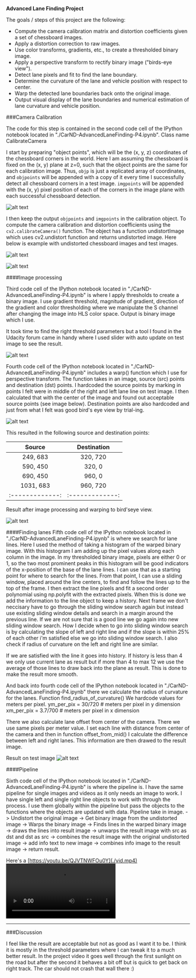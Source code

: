 **Advanced Lane Finding Project**

The goals / steps of this project are the following:

* Compute the camera calibration matrix and distortion coefficients given a set of chessboard images.
* Apply a distortion correction to raw images.
* Use color transforms, gradients, etc., to create a thresholded binary image.
* Apply a perspective transform to rectify binary image ("birds-eye view").
* Detect lane pixels and fit to find the lane boundary.
* Determine the curvature of the lane and vehicle position with respect to center.
* Warp the detected lane boundaries back onto the original image.
* Output visual display of the lane boundaries and numerical estimation of lane curvature and vehicle position.

[//]: # (Image References)

[image1]: ./output_images/chessboard_corners.png "ChessboardCorners"
[image2]: ./output_images/distortedToUndistortedCB.png "UndistortedChessboardImages"
[image3]: ./output_images/distortedToUndistortedIMG.png "UndistortedExampleImages"
[image4]: ./output_images/thresholdtool.png "Threshold tool"
[image5]: ./output_images/plottedPoints.png "Source points"
[image6]: ./output_images/clrandgradApplied.png "Threshold applied and warped"
[image7]: ./output_images/histogram.png "Histogram"
[image8]: ./output_images/testresult.png "Result image"
[video1]: ./vid.mp4 "Video"

###Camera Calibration

The code for this step is contained in the second code cell of the IPython notebook located in "./CarND-AdvancedLaneFinding-P4.ipynb". Class name CalibrateCamera

I start by preparing "object points", which will be the (x, y, z) coordinates of the chessboard corners in the world. Here I am assuming the chessboard is fixed on the (x, y) plane at z=0, such that the object points are the same for each calibration image.  Thus, `objp` is just a replicated array of coordinates, and `objpoints` will be appended with a copy of it every time I successfully detect all chessboard corners in a test image.  `imgpoints` will be appended with the (x, y) pixel position of each of the corners in the image plane with each successful chessboard detection.  

![alt text][image1]

I then keep the output `objpoints` and `imgpoints` in the calibration object. To compute the camera calibration and distortion coefficients using the `cv2.calibrateCamera()` function.  The object has a function undistortImage which uses cv2.undistort function and returns undistorted image. Here below is example with undistorted chessboard images and test images.

![alt text][image2]

![alt text][image3]


####Image processing

Third code cell of the IPython notebook located in "./CarND-AdvancedLaneFinding-P4.ipynb" is where I apply thresholds to create a binary image. I use gradient threshold, magnitude of gradient, direction of the gradient and color thresholding where we manipulate the S channel after changing the image into HLS color space. Output is binary image which I use.

It took time to find the right threshold parameters but a tool I found in the Udacity forum came in handy where I used slider with auto update on test image to see the result.

![alt text][image4]


Fourth code cell of the IPython notebook located in "./CarND-AdvancedLaneFinding-P4.ipynb" includes a warp() function which I use for perspective transform. The function takes in an image, source (src) points and destination (dst) points. I hardcoded the source points by marking in points I felt were in middle of the right and left lane line on test image. I then calculated that with the center of the image and found out acceptable source points (see image below). Destination points are also hardcoded and just from what I felt was good bird's eye view by trial-ing.

![alt text][image5]

This resulted in the following source and destination points:

| Source        | Destination   | 
|:-------------:|:-------------:| 
| 249, 683      | 320, 720      | 
| 590, 450      | 320, 0        |
| 690, 450      | 960, 0        |
| 1031, 683     | 960, 720      |
|:-------------:|:-------------:|

Result after image processing and warping to bird'seye view.

![alt text][image6]


####Finding lanes
Fifth code cell of the IPython notebook located in "./CarND-AdvancedLaneFinding-P4.ipynb" is where we search for lane lines.
Here I used the method of taking a histogram of the warped binary image.
With this histogram I am adding up the pixel values along each column in the image. In my thresholded binary image, pixels are either 0 or 1, so the two most prominent peaks in this histogram will be good indicators of the x-position of the base of the lane lines. I can use that as a starting point for where to search for the lines. From that point, I can use a sliding window, placed around the line centers, to find and follow the lines up to the top of the frame.
I then extract the line pixels and fit a second order polynomial using np.polyfit with the extracted pixels.
When this is done we add the information to the line object to keep a history. Next frame we don't neccisary have to go through the sliding window search again but instead use existing sliding window details and search in a margin around the previous line. If we are not sure that is a good line we go again into new sliding window search. How I decide when to go into sliding window search is by calculating the slope of left and right line and if the slope is within 25% of each other i'm satisfied else we go into sliding window search. I also check if radius of curvature on the left and right line are similar. 

If we are satisfied with the line it goes into history. If history is less than 4 we only use current lane as result but if more than 4 to max 12 we use the average of those lines to draw back into the plane as result. This is done to make the result more smooth.

And back into fourth code cell of the IPython notebook located in "./CarND-AdvancedLaneFinding-P4.ipynb" there we calculate the radius of curvature for the lanes. Function find_radius_of_curvature()
We hardcode values for meters per pixel.
ym_per_pix = 30/720 # meters per pixel in y dimension
xm_per_pix = 3.7/700 # meters per pixel in x dimension

There we also calculate lane offset from center of the camera. There we use same pixels per meter value. I set each line with distance from center of the camera and then in function offset_from_mid() I calculate the difference between left and right lanes. This information are then drawed to the result image.

Result on test image
![alt text][image7]


####Pipeline

Sixth code cell of the IPython notebook located in "./CarND-AdvancedLaneFinding-P4.ipynb" is where the pipeline is. I have the same pipeline for single images and videos as it only needs an image to work. I have single left and single right line objects to work with through the process. I use them globally within the pipeline but pass the objects to the functions where the objects are updated with data.
Pipeline take in image.
-> Undistort the original image
-> Get binary image from the undistorted image
-> Warps the binary image
-> Finds lines in the warped binary image
-> draws the lines into result image
-> unwarps the result image with src as dst and dst as src
-> combines the result image with the original undistorted image
-> add info text to new image
-> combines info image to the result image
-> return result.

Here's a [https://youtu.be/QJVTNWFOu0Y](./vid.mp4)
![alt text][video1]

---

###Discussion

I feel like the result are acceptable but not as good as I want it to be. I think it is mostly in the threshold parameters where I can tweak it to a much better result. In the project video it goes well through the first sunlight on the road but after the second it behaves a bit off but is quick to get back on right track. The car should not crash that wall there :)
 


